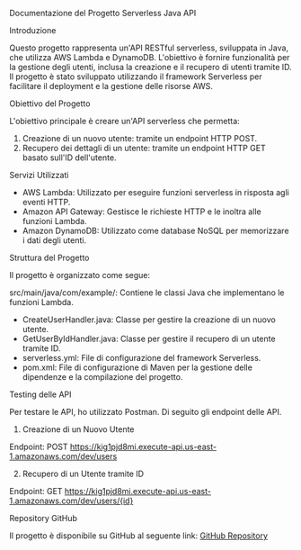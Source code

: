 Documentazione del Progetto Serverless Java API

Introduzione

Questo progetto rappresenta un'API RESTful serverless, sviluppata in Java, che utilizza AWS Lambda e DynamoDB. L'obiettivo è fornire funzionalità per la gestione degli utenti, inclusa la creazione e il recupero di utenti tramite ID. Il progetto è stato sviluppato utilizzando il framework Serverless per facilitare il deployment e la gestione delle risorse AWS.

Obiettivo del Progetto

L'obiettivo principale è creare un'API serverless che permetta:

1. Creazione di un nuovo utente: tramite un endpoint HTTP POST.
2. Recupero dei dettagli di un utente: tramite un endpoint HTTP GET basato sull'ID dell'utente.


Servizi Utilizzati

- AWS Lambda: Utilizzato per eseguire funzioni serverless in risposta agli eventi HTTP.
- Amazon API Gateway: Gestisce le richieste HTTP e le inoltra alle funzioni Lambda.
- Amazon DynamoDB: Utilizzato come database NoSQL per memorizzare i dati degli utenti.


Struttura del Progetto

Il progetto è organizzato come segue:

src/main/java/com/example/: Contiene le classi Java che implementano le funzioni Lambda.
- CreateUserHandler.java: Classe per gestire la creazione di un nuovo utente.
- GetUserByIdHandler.java: Classe per gestire il recupero di un utente tramite ID.
- serverless.yml: File di configurazione del framework Serverless.
- pom.xml: File di configurazione di Maven per la gestione delle dipendenze e la compilazione del progetto.


Testing delle API

Per testare le API, ho utilizzato Postman. Di seguito gli endpoint delle API.

1. Creazione di un Nuovo Utente

Endpoint: POST https://kig1pjd8mi.execute-api.us-east-1.amazonaws.com/dev/users


2. Recupero di un Utente tramite ID

Endpoint: GET https://kig1pjd8mi.execute-api.us-east-1.amazonaws.com/dev/users/{id}



Repository GitHub

Il progetto è disponibile su GitHub al seguente link: [GitHub Repository](https://github.com/tuo-username/serverless-java-api)
